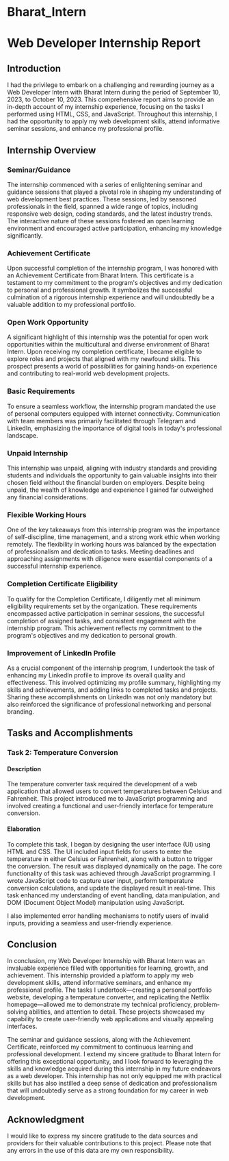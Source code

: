 # Bharat_Intern

# Web Developer Internship Report

## Introduction
I had the privilege to embark on a challenging and rewarding journey as a Web Developer Intern with Bharat Intern during the period of September 10, 2023, to October 10, 2023. This comprehensive report aims to provide an in-depth account of my internship experience, focusing on the tasks I performed using HTML, CSS, and JavaScript. Throughout this internship, I had the opportunity to apply my web development skills, attend informative seminar sessions, and enhance my professional profile.

## Internship Overview

### Seminar/Guidance
The internship commenced with a series of enlightening seminar and guidance sessions that played a pivotal role in shaping my understanding of web development best practices. These sessions, led by seasoned professionals in the field, spanned a wide range of topics, including responsive web design, coding standards, and the latest industry trends. The interactive nature of these sessions fostered an open learning environment and encouraged active participation, enhancing my knowledge significantly.

### Achievement Certificate
Upon successful completion of the internship program, I was honored with an Achievement Certificate from Bharat Intern. This certificate is a testament to my commitment to the program's objectives and my dedication to personal and professional growth. It symbolizes the successful culmination of a rigorous internship experience and will undoubtedly be a valuable addition to my professional portfolio.

### Open Work Opportunity
A significant highlight of this internship was the potential for open work opportunities within the multicultural and diverse environment of Bharat Intern. Upon receiving my completion certificate, I became eligible to explore roles and projects that aligned with my newfound skills. This prospect presents a world of possibilities for gaining hands-on experience and contributing to real-world web development projects.

### Basic Requirements
To ensure a seamless workflow, the internship program mandated the use of personal computers equipped with internet connectivity. Communication with team members was primarily facilitated through Telegram and LinkedIn, emphasizing the importance of digital tools in today's professional landscape.

### Unpaid Internship
This internship was unpaid, aligning with industry standards and providing students and individuals the opportunity to gain valuable insights into their chosen field without the financial burden on employers. Despite being unpaid, the wealth of knowledge and experience I gained far outweighed any financial considerations.

### Flexible Working Hours
One of the key takeaways from this internship program was the importance of self-discipline, time management, and a strong work ethic when working remotely. The flexibility in working hours was balanced by the expectation of professionalism and dedication to tasks. Meeting deadlines and approaching assignments with diligence were essential components of a successful internship experience.

### Completion Certificate Eligibility
To qualify for the Completion Certificate, I diligently met all minimum eligibility requirements set by the organization. These requirements encompassed active participation in seminar sessions, the successful completion of assigned tasks, and consistent engagement with the internship program. This achievement reflects my commitment to the program's objectives and my dedication to personal growth.

### Improvement of LinkedIn Profile
As a crucial component of the internship program, I undertook the task of enhancing my LinkedIn profile to improve its overall quality and effectiveness. This involved optimizing my profile summary, highlighting my skills and achievements, and adding links to completed tasks and projects. Sharing these accomplishments on LinkedIn was not only mandatory but also reinforced the significance of professional networking and personal branding.

## Tasks and Accomplishments

### Task 2: Temperature Conversion

#### Description
The temperature converter task required the development of a web application that allowed users to convert temperatures between Celsius and Fahrenheit. This project introduced me to JavaScript programming and involved creating a functional and user-friendly interface for temperature conversion.

#### Elaboration
To complete this task, I began by designing the user interface (UI) using HTML and CSS. The UI included input fields for users to enter the temperature in either Celsius or Fahrenheit, along with a button to trigger the conversion. The result was displayed dynamically on the page. The core functionality of this task was achieved through JavaScript programming. I wrote JavaScript code to capture user input, perform temperature conversion calculations, and update the displayed result in real-time. This task enhanced my understanding of event handling, data manipulation, and DOM (Document Object Model) manipulation using JavaScript.

I also implemented error handling mechanisms to notify users of invalid inputs, providing a seamless and user-friendly experience.

## Conclusion
In conclusion, my Web Developer Internship with Bharat Intern was an invaluable experience filled with opportunities for learning, growth, and achievement. This internship provided a platform to apply my web development skills, attend informative seminars, and enhance my professional profile. The tasks I undertook—creating a personal portfolio website, developing a temperature converter, and replicating the Netflix homepage—allowed me to demonstrate my technical proficiency, problem-solving abilities, and attention to detail. These projects showcased my capability to create user-friendly web applications and visually appealing interfaces.

The seminar and guidance sessions, along with the Achievement Certificate, reinforced my commitment to continuous learning and professional development. I extend my sincere gratitude to Bharat Intern for offering this exceptional opportunity, and I look forward to leveraging the skills and knowledge acquired during this internship in my future endeavors as a web developer. This internship has not only equipped me with practical skills but has also instilled a deep sense of dedication and professionalism that will undoubtedly serve as a strong foundation for my career in web development.

## Acknowledgment
I would like to express my sincere gratitude to the data sources and providers for their valuable contributions to this project. Please note that any errors in the use of this data are my own responsibility.
